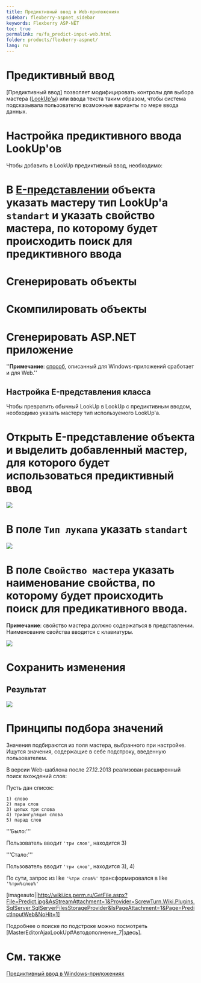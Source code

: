 ```yaml
---
title: Предиктивный ввод в Web-приложениях
sidebar: flexberry-aspnet_sidebar
keywords: Flexberry ASP-NET
toc: true
permalink: ru/fa_predict-input-web.html
folder: products/flexberry-aspnet/
lang: ru
---
```


# Предиктивный ввод
[Предиктивный ввод] позволяет модифицировать контролы для выбора мастера ([LookUp'ы](fa_lookup-overview.html)) или ввода текста таким образом, чтобы система подсказывала пользователю возможные варианты по мере ввода данных.


# Настройка предиктивного ввода LookUp'ов
Чтобы добавить в LookUp предиктивный ввод, необходимо:

# В [E-представлении](e-view.html) объекта указать мастеру тип LookUp'a `standart` и указать свойство мастера, по которому будет происходить поиск для предиктивного ввода
# Сгенерировать объекты
# Скомпилировать объекты
# Сгенерировать ASP.NET приложение

''__Примечание__: [способ](прикладные-системы_predict-input.html), описанный для Windows-приложений сработает и для Web.''

## Настройка E-представления класса
Чтобы превратить обычный LookUp в LookUp с предиктивным вводом, необходимо указать мастеру тип используемого LookUp'a.

# Открыть E-представление объекта и выделить добавленный мастер, для которого будет использоваться предиктивный ввод


![](/images/pages/img/CaseberryTool/ILookUpControl/selectMasterWeb.png)

# В поле `Тип лукапа` указать `standart`


![](/images/pages/img/CaseberryTool/ILookUpControl/selectTypeWeb.png)

# В поле `Свойство мастера` указать наименование свойства, по которому будет происходить поиск для предикативного ввода.

__Примечание__: свойство мастера должно содержаться в представлении. Наименование свойства вводится с клавиатуры.


![](/images/pages/img/CaseberryTool/ILookUpControl/selectPropertyWeb.png)

# Сохранить изменения

## Результат
![](/images/pages/img/CaseberryTool/ILookUpControl/PredictLookUpWeb.gif)


# Принципы подбора значений
Значения подбираются из поля мастера, выбранного при настройке. Ищутся значения, содержащие в себе подстроку, введенную пользователем.

В версии Web-шаблона после 27.12.2013 реализован расширенный поиск вхождений слов:

Пусть дан список:
```
1) слово
2) пара слов
3) целых три слова
4) триангуляция слова
5) парад слов
```

'''Было:'''

Пользователь вводит `'три слов'`, находится 3)

'''Стало:'''

Пользователь вводит `'три слов'`, находится 3), 4)

По сути, запрос из like `'%три слов%'` трансформировался в like `'%три%слов%'`

[imageauto||http://wiki.ics.perm.ru/GetFile.aspx?File=Predict.jpg&AsStreamAttachment=1&Provider=ScrewTurn.Wiki.Plugins.SqlServer.SqlServerFilesStorageProvider&IsPageAttachment=1&Page=PredictInputWeb&NoHit=1]

Подробнее о поиске по подстроке можно посмотреть [MasterEditorAjaxLookUp#Автодополнение_7|здесь].

# См. также
[Предиктивный ввод в Windows-приложениях](прикладные-системы_predict-input.html)
